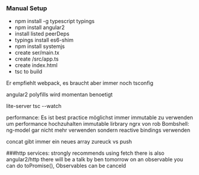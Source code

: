### Manual Setup

- npm install -g typescript typings
- npm install angular2
- install listed peerDeps
- typings install es6-shim
- npm install systemjs
- create ser/main.tx
- create /src/app.ts
- create index.html
- tsc to build


Er empfiehlt webpack, es braucht aber immer noch tsconfig 

angular2 polyfills wird momentan benoetigt

lite-server
tsc --watch


performance: Es ist best practice möglichst immer immutable zu verwenden um performance hochzuhalten
immutable lirbrary ngrx von rob
Bombshell: ng-model gar nicht mehr verwenden sondern reactive bindings verwenden

concat gibt immer ein neues array zureuck vs push

###http services:
strongly recommends using fetch
there is also angular2/http there will be a talk by ben tomorrow
on an observable you can do toPromise(), 
Observables can be canceld